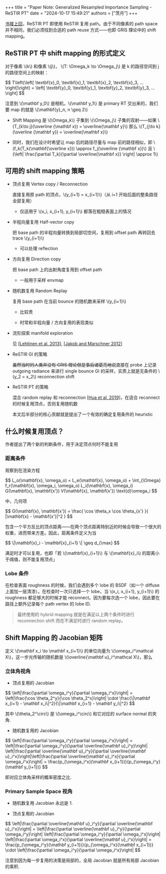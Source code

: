 +++
title = "Paper Note: Generalized Resampled Importance Sampling - ReSTIR PT"
date = "2024-10-17 15:49:21"
authors = ["茨月"]
+++

[书接上回](https://blog.zcy.moe/blog/paper-note-gris/)，ReSTIR PT 即使用 ReSTIR 复用 path。由于不同像素的 path space 并不相同，我们必须找到合适的 path reuse 方式——也即 GRIS 理论中的 shift mapping。

<!-- more -->

## ReSTIR PT 中 shift mapping 的形式定义

对于像素 \\(k\\) 和像素 \\(j\\)， \\(T: \Omega_k \to \Omega_j\\) 是 k 的路径空间到 j 的路径空间上的映射：

<p>
$$
T\left(\left[ 
    \textbf{x}_0, \textbf{x}_1, \textbf{x}_2, \textbf{x}_3, ... \right]\right)
 = \left[ \textbf{y}_0, \textbf{y}_1, \textbf{y}_2, \textbf{y}_3, ... \right]
$$
</p>

注意到 \\(\mathbf y_0\\) 是相机，\\(\mathbf y_1\\) 是 primary RT 交出来的，我们要 map 的就是 \\(\mathbf{y}_n, n \geq 2\\)

- Shift Mapping 是 \\(\Omega_k\\) 子集到 \\(\Omega_j\\) 子集的双射——如果 \\(T_{k\to j}(\overline {\mathbf x}) = \overline{\mathbf y}\\) 那么 \\(T_{j\to k}(\overline {\mathbf y}) = \overline{\mathbf x}\\)

- 同时，我们在设计时希望让 map 后的路径尽量与 map 前的路径相似，即 \\(f_k(T_k(\mathbf{\overline x})) \approx f_j(\overline {\mathbf x})\\) 且 \\(\left| \frac{\partial T_k}{\partial \overline{\mathbf x}} \right| \approx 1\\)

## 可用的 shift mapping 策略

- 顶点复用 Vertex copy / Reconnection

   直接复用原 path 的顶点，\\(y_{i+1} = x_{i+1}\\)（从 i+1 开始后面的整条路径全部复用）

   - 仅适用于 \\(x_i, x_{i+1}, y_{i+1}\\) 都落在粗糙表面上的情况

- 半程向量复用 Half-vector copy

   把 base path 的半程向量转换到局部切空间，复用到 offset path 再转回去 trace \\(y_{i+1}\\)

   - 可以处理 reflection

- 方向复用 Direction copy

   把 base path 上的出射角度复用到 offset path

   - 一般用于采样 envmap

- 随机数复用 Random Replay

   复用 base path 在当前 bounce 的随机数来采样 \\(y_{i+1}\\)

   - 比较贵

   - 时常和半程向量 / 方向复用的表现类似

- 流形探索 manifold exploration

   见 [\[Lehtinen et al. 2013\]](https://mediatech.aalto.fi/publications/graphics/GMLT/), [\[Jakob and Marschner 2012\]](https://www.cs.cornell.edu/projects/manifolds-sg12/)



+ ReSTIR GI 的策略

   ~~虽然当时的人类并没有 GRIS 理论但是事后诸葛亮地说~~直接在 probe 上记录 outgoing radiance 来进行 single bounce GI 的采样，实质上就是无条件的 \\(y_2 = x_2\\) reconnection shift

+ ReSTIR PT 的策略

   混合 random replay 和 reconnection [\[Hua et al. 2019\]](https://profs.etsmtl.ca/agruson/publication/2019_gradientstar/)，在适合 reconnect 的时候复用顶点，否则复用随机数

   本文后半部分的核心贡献就是提出了一个有效的确定复用条件的 heuristic

## 什么时候复用顶点？

作者提出了两个新的判断条件，用于决定顶点何时不能复用

### 距离条件

观察到在渲染方程

<p>
$$
L_o(\mathbf{x}, \omega_o) = L_e(\mathbf{x}, \omega_o) + \int_{\Omega} f_r(\mathbf{x}, \omega_i, \omega_o) L_i(\mathbf{x}, \omega_i) G(\mathbf{x}, \mathbf{x'}) V(\mathbf{x}, \mathbf{x'}) \text{d}\omega_i
$$
</p>

 中，几何项

<p>
$$
G(\mathbf{x}, \mathbf{x'}) = \frac{ \cos \theta_x \cos \theta_{x'} }{ |\mathbf{x} - \mathbf{x'}|^2 }
$$
</p>

包含一个平方反比的顶点距离——在两个顶点距离特别近的时候会导致一个很大的权重，进而带来方差。因此，距离条件定义为当

<p>
$$
\|\mathbf{x}_i - \mathbf{x}_{i+1} \| \geq d_{\max}
$$
</p>

满足时才可以复用，也即「若 \\(\mathbf{x}_{i+1}\\) 与 \\(\mathbf{x}_i\\) 的距离小于阈值，则不能复用顶点」

### Lobe 条件

在检查表面 roughness 的时候，我们会遇到多个 lobe 的 BSDF（如一个 diffuse 上面加一层清漆）。在检查时一次只选择一个 lobe，当 \\(x_i, x_{i+1}, y_{i+1}\\) 的 roughness 都足够大的时候才能 reconnect。因为要每次选一个 lobe，因此要在路径上额外记录每个 path vertex 的 lobe ID.

> 最终使用的 hybrid mapping 就是在满足以上两个条件时进行 reconnection shift 而在不满足时进行 random replay。

## Shift Mapping 的 Jacobian 矩阵

定义 \\(\mathbf x_i \to \mathbf x_{i+1}\\) 的单位向量为 \\(\omega_i^\mathcal X\\)，这一步光传输的随机数是 \\(\overline{\mathbf u}_i^\mathcal X\\)，那么

### 立体角视角

- 顶点复用的 Jacobian

<p>
$$
\left|\frac{\partial \omega_i^y}{\partial \omega_i^x}\right| = \left|\frac{\cos \theta_2^y}{\cos \theta_2^x}\right| \cdot \frac{\|\mathbf x_{i+1} - \mathbf x_i\|^2}{\|\mathbf x_{i+1} - \mathbf y_i\|^2}
$$
</p>

其中 \\(\theta_2^\circ\\) 是 \\(\omega_i^\circ\\) 和它对应的 surface normal 的夹角.

- 随机数复用的 Jacobian

<p>
$$
\left|\frac{\partial \omega_i^y}{\partial \omega_i^x}\right| = \left|\frac{\partial \omega_i^y}{\partial \overline{\mathbf u}_i^y}\right| \left|\frac{\partial \overline{\mathbf u}_i^y}{\partial \overline{\mathbf u}_i^x}\right|\left|\frac{\partial \overline{\mathbf u}_i^x}{\partial \omega_i^x}\right| = \frac{p_{\omega_i^x}(\mathbf x_{i+1})}{p_{\omega_i^y}(\mathbf y_{i+1})}
$$
</p>

即对应立体角采样的概率密度之比.

### Primary Sample Space 视角

- 随机数复用 Jacobian 永远是 1.

- 顶点复用的 Jacobian

<p>
$$
\left|\frac{\partial \overline{\mathbf u}_i^y}{\partial \overline{\mathbf u}_i^x}\right| = 
\left|\frac{\partial \overline{\mathbf u}_i^y}{\partial \omega_i^y}\right|
\left|\frac{\partial \omega_i^y}{\partial \omega_i^x}\right|
\left|\frac{\partial \omega_i^x}{\partial \overline{\mathbf u}_i^x}\right| =
\frac{p_{\omega_i^y}(\mathbf y_{i+1})}{p_{\omega_i^x}(\mathbf x_{i+1})} \cdot
\left|\frac{\partial \omega_i^y}{\partial \omega_i^x}\right|
$$
</p>

注意到因为每一步复用的决策是局部的，全局 Jacobian 就是所有局部 Jacobian 的乘积.


